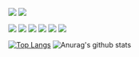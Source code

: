 <p><img src="http://views.whatilearened.today/views/github/fcamedeiros/views.svg"/> 
<a href="https://github.com/fcamedeiros/"><img src="https://img.shields.io/github/followers/fcamedeiros?color=%234CC61E&label=GitHub%20Followers%20%3A"/></a></p>

<p>
<img src="https://img.shields.io/badge/JavaScript-f55247"/>
<img src="https://img.shields.io/badge/Java-f55247"/>
<img src="https://img.shields.io/badge/Angular-f55247"/>
<img src="https://img.shields.io/badge/Node-f55247"/>
<img src="https://img.shields.io/badge/React-f55247"/>
<img src="https://img.shields.io/badge/ReactNative-f55247"/>
</P

[![Top Langs](https://github-readme-stats.vercel.app/api/top-langs/?username=fcamedeiros&layout=compact&theme=nord&show_icons=true)](https://github.com/anuraghazra/github-readme-stats)
![Anurag's github stats](https://github-readme-stats.vercel.app/api?username=fcamedeiros&show_icons=true&theme=nord)
